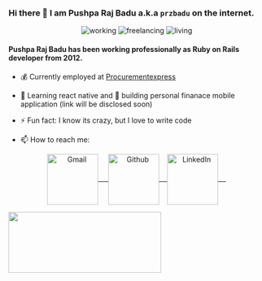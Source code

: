 ### Hi there 👋 I am Pushpa Raj Badu a.k.a `przbadu` on the internet.

<p align="center">
  <img alt=working src="https://img.shields.io/badge/working-web/mobile-3c9" />
  <img alt=freelancing src="https://img.shields.io/badge/job-remote-brightgreen" />
  <img alt=living src="https://img.shields.io/badge/Place-Nepal-blue" />
</p>

<!-- <img align=right alt="working from home" src="https://media2.giphy.com/media/26tn33aiTi1jkl6H6/giphy.gif?cid=ecf05e47tvlg13pl67fowrmt9zjkmkkt06lb2qkm3691xltv&rid=giphy.gif&ct=g" /> -->

#### Pushpa Raj Badu has been working professionally as Ruby on Rails developer from 2012.

- 💰  Currently employed at <a href="https://procurementexpress.com" target='_blank'>Procurementexpress</a>
- 🌱 Learning react native and 🚀 building personal finanace mobile application (link will be disclosed soon)
- ⚡ Fun fact: I know its crazy, but I love to write code

- 📫 How to reach me:

<p align="center">
    <a href="mailto:pushparaj.badu@gmail.com" target="blank">
        <img align="center" alt="Gmail" width="100px" src="https://img.shields.io/badge/-GMAIL-D14836?style=for-the-badge&logo=gmail&logoColor=white" /> &nbsp; &nbsp;
    </a>
    <a href="https://github.com/przbadu" target="blank">
        <img align="center" alt="Github" width="100px" src="https://img.shields.io/badge/-GITHUB-black?style=for-the-badge&logo=github&logoColor=white">&nbsp; &nbsp;
    </a>
    <a href="https://www.linkedin.com/in/przbadu" target="blank">
        <img align="center" alt="LinkedIn" width="100px" src="https://img.shields.io/badge/-LINKEDIN-0077B5?style=for-the-badge&logo=linkedin&logoColor=white" /> &nbsp; &nbsp;
    </a>
</p>

<!-- - 🧰 Languages and Tools: -->
<!-- 
<p align="center">
  <img src="https://raw.githubusercontent.com/github/explore/80688e429a7d4ef2fca1e82350fe8e3517d3494d/topics/python/ruby.png" alt="Python" height="40" style="vertical-align:top; margin:4px">
  <img src="https://raw.githubusercontent.com/github/explore/80688e429a7d4ef2fca1e82350fe8e3517d3494d/topics/javascript/javascript.png" alt="Javascript" height="40" style="vertical-align:top; margin:4px">
  <img src="https://raw.githubusercontent.com/github/explore/80688e429a7d4ef2fca1e82350fe8e3517d3494d/topics/visual-studio-code/visual-studio-code.png" alt="VS Code" height="40" style="vertical-align:top; margin:4px">
</p>   -->


<a href="https://github.com/przbadu">
  <img align="left" width="300" height="120" src="https://github-readme-stats.vercel.app/api/top-langs/?username=przbadu&layout=compact&theme=material-palenight" />
</a>
<!-- 
<a href="https://github.com/przbadu">
  <img align="right" width="300" height="120" src="https://github-readme-stats.vercel.app/api?username=przbadu&count_private=true&show_icons=true&theme=material-palenight" />
</a>
 -->

